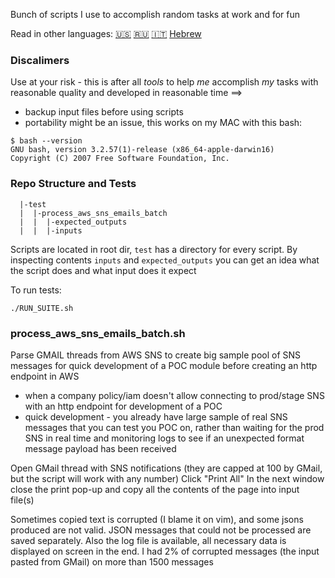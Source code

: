 Bunch of scripts I use to accomplish random tasks at work and for fun

Read in other languages: [:us:](README.md) [:ru:](README-ru.md) [:it:](README-it.md) [Hebrew](README-he.md) 

### Discalimers

Use at your risk - this is after all *tools* to help *me* accomplish *my* tasks with reasonable quality and developed in reasonable time ==>
* backup input files before using scripts
* portability might be an issue, this works on my MAC with this bash:
```
$ bash --version
GNU bash, version 3.2.57(1)-release (x86_64-apple-darwin16)
Copyright (C) 2007 Free Software Foundation, Inc.
```

### Repo Structure and Tests
```
  |-test
  |  |-process_aws_sns_emails_batch
  |  |  |-expected_outputs
  |  |  |-inputs
```
Scripts are located in root dir, `test` has a directory for every script. By inspecting contents `inputs` and `expected_outputs` you can get an idea what the script does and what input does it expect

To run tests:
```
./RUN_SUITE.sh
```

### process_aws_sns_emails_batch.sh

Parse GMAIL threads from AWS SNS to create big sample pool of SNS messages for quick development of a POC module before creating an http endpoint in AWS

* when a company policy/iam doesn't allow connecting to prod/stage SNS with an http endpoint for development of a POC
* quick development - you already have large sample of real SNS messages that you can test you POC on, rather than waiting for the prod SNS in real time and monitoring logs to see if an unexpected format message payload has been received

Open GMail thread with SNS notifications (they are capped at 100 by GMail, but the script will work with any number)
Click "Print All"
In the next window close the print pop-up and copy all the contents of the page into input file(s)

Sometimes copied text is corrupted (I blame it on vim), and some jsons produced are not valid.
JSON messages that could not be processed are saved separately. Also the log file is available, all necessary data is displayed on screen in the end.
I had 2% of corrupted messages (the input pasted from GMail) on more than 1500 messages
